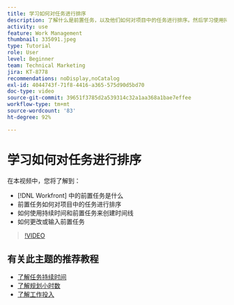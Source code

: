 ```yaml
---
title: 学习如何对任务进行排序
description: 了解什么是前置任务，以及他们如何对项目中的任务进行排序。然后学习使用持续时间和前置任务来创建时间线。
activity: use
feature: Work Management
thumbnail: 335091.jpeg
type: Tutorial
role: User
level: Beginner
team: Technical Marketing
jira: KT-8778
recommendations: noDisplay,noCatalog
exl-id: 4044743f-71f8-4416-a365-575d90d5bd70
doc-type: video
source-git-commit: 39651f3785d2a539314c32a1aa368a1bae7effee
workflow-type: tm+mt
source-wordcount: '83'
ht-degree: 92%

---
```


# 学习如何对任务进行排序

在本视频中，您将了解到：

* [!DNL  Workfront] 中的前置任务是什么
* 前置任务如何对项目中的任务进行排序
* 如何使用持续时间和前置任务来创建时间线
* 如何更改或输入前置任务

>[!VIDEO](https://video.tv.adobe.com/v/335091/?quality=12&learn=on)

<!---
Learn more urls
There's a lot more you can learn about predecessors, such as dependency type and lag. [!DNL Workfront] recommends getting the basics down first, then pulling those other features into your project planning. If you're curious, here are some articles about additional functionality.
Overview of task predecessors
Create predecessor relationships by chaining tasks
Creating a predecessor relationship on the task list
Overview of lag types
Overview of task dependency types
--->

## 有关此主题的推荐教程

* [了解任务持续时间](https://experienceleague.adobe.com/en/docs/workfront-learn/tutorials-workfront/manage-work/tasks/understand-task-durations)
* [了解规划小时数](https://experienceleague.adobe.com/en/docs/workfront-learn/tutorials-workfront/manage-work/tasks/understand-planned-hours)
* [了解工作投入](https://experienceleague.adobe.com/en/docs/workfront-learn/tutorials-workfront/manage-work/tasks/understand-work-effort)

